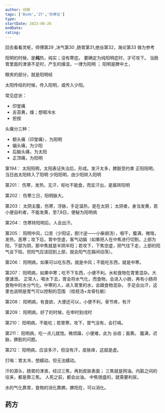 ```yaml
---
author: 何柳
tags: ['Book','ZY','伤寒论']
type: 
startDate: 2023-06-26
endDate:
rating: 
---
```



回去看看灵枢，师傅第29 ,决气第30 ,肠胃第31,绝谷第32，海论第33 做为参考 


阳明的时候，是**纯**热，纯实；没有寒症。
要确定为纯阳明症时，才可攻下。
当肠胃里面的津液不足时，产生的燥湿，一律为阳明 ；
阳明是脾中土，

眼夹的部分，就是阳明经 

太阳传经的时候，传入阳明，或传入少阳。

常见症状：
- 印堂痛
- 舌苔黄，燥；想喝冷水
- 拒按 


头痛分三种：
- 额头痛（印堂痛），为阳明 
- 偏头痛，为少阳 
- 后脑头痛，为太阳 
- 正顶痛，为阳明


第194：
	太阳阳明，太阳表证失治后，形成。发汗太多，脾脏受约束
	正阳阳明，当日由太阳转入了阳明 
	少阳阳明，由少阳转入阳明

第201：
	伤寒，发热，无汗，呕吐不能食，而反汗出，是属转阳明 

第202：
	伤寒三日，阳明脉大。

第203：
	太阴主腹，伤寒，浮脉，手足温热，是在太阴；
	太阴者，身当发黄，若小便自利者，不能发黄，至7,8日，便秘为阳明病 

第204：
	伤寒转阳明后，人会出汗。

第205：
	阳明中风，口苦（少阳证，胆汁逆——小柴胡汤），咽干，腹满，微喘，发热，恶寒；攻下后，胃中空虚，客气动膈（如果把人在中焦进行切割，上部为阳，下部为阴，那中焦就是半阴半阳；若攻下，下焦空虚，阴气往下走，上部的阳气会下陷，但阳气应该回到上部，就会阳气在膈间动荡）。


第206：
	阳明病，如果可以吃东西，就是中风；不能吃东西，就是中寒。

第207：
	阳明病，如果中寒；吃不下东西，小便不利。水和食物在胃里混杂。大便溏泄。
	正常人，喝水下去，胃会将水气化，而食物，会进入小肠，再有小肠将食物中的水分气化。中寒的人，进入胃里的水，会跟食物混杂。
	手足会出汗，这里也说明是胃气可以控制的范围 （桂枝汤+龙骨牡蛎）

第208：
	阳明病，有食欲，大便还可以，小便不利，骨节疼，有汗

第209：
	阳明病，好了的时候，在申时到戌时

第210：
	阳明病，不能吃；若胃寒，攻下，胃气没有，会打嗝。

第211：
	阳明病，吃一点儿就饱。微烦躁，小便难，此为 谷疸；面黄。
	腹满，迟脉，脾脏的问题。

第212：
	阳明病，应该多汗，但没有汗，皮肤痒，这就是虚。


打嗝：胃太冷，想蠕动，但无法蠕动。

汗的源头，肠胃的津液，经过三焦，再到皮肤表面；
三焦就是网油。内脏之间的往来，都是靠三焦。
人死之前，都会出油。
中焦很盛的，就需要利尿。


水的气化靠胃，食物的消化靠脾。脾阳在，可以消化。
























## 药方






















